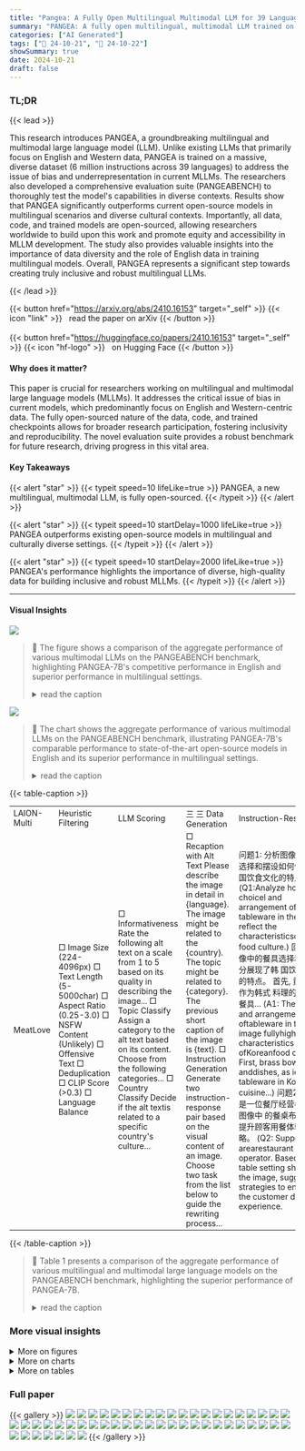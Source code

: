 ```yaml
---
title: "Pangea: A Fully Open Multilingual Multimodal LLM for 39 Languages"
summary: "PANGEA: A fully open multilingual, multimodal LLM trained on a diverse 6M instruction dataset, significantly outperforming existing models in multilingual and culturally diverse scenarios."
categories: ["AI Generated"]
tags: ["🔖 24-10-21", "🤗 24-10-22"]
showSummary: true
date: 2024-10-21
draft: false
---
```


### TL;DR


{{< lead >}}

This research introduces PANGEA, a groundbreaking multilingual and multimodal large language model (LLM). Unlike existing LLMs that primarily focus on English and Western data, PANGEA is trained on a massive, diverse dataset (6 million instructions across 39 languages) to address the issue of bias and underrepresentation in current MLLMs.  The researchers also developed a comprehensive evaluation suite (PANGEABENCH) to thoroughly test the model's capabilities in diverse contexts.  Results show that PANGEA significantly outperforms current open-source models in multilingual scenarios and diverse cultural contexts.  Importantly, all data, code, and trained models are open-sourced, allowing researchers worldwide to build upon this work and promote equity and accessibility in MLLM development. The study also provides valuable insights into the importance of data diversity and the role of English data in training multilingual models. Overall, PANGEA represents a significant step towards creating truly inclusive and robust multilingual LLMs.

{{< /lead >}}


{{< button href="https://arxiv.org/abs/2410.16153" target="_self" >}}
{{< icon "link" >}} &nbsp; read the paper on arXiv
{{< /button >}}
<br><br>
{{< button href="https://huggingface.co/papers/2410.16153" target="_self" >}}
{{< icon "hf-logo" >}} &nbsp; on Hugging Face
{{< /button >}}

#### Why does it matter?
This paper is crucial for researchers working on multilingual and multimodal large language models (MLLMs). It addresses the critical issue of bias in current models, which predominantly focus on English and Western-centric data.  The fully open-sourced nature of the data, code, and trained checkpoints allows for broader research participation, fostering inclusivity and reproducibility.  The novel evaluation suite provides a robust benchmark for future research, driving progress in this vital area.
#### Key Takeaways

{{< alert "star" >}}
{{< typeit speed=10 lifeLike=true >}} PANGEA, a new multilingual, multimodal LLM, is fully open-sourced. {{< /typeit >}}
{{< /alert >}}

{{< alert "star" >}}
{{< typeit speed=10 startDelay=1000 lifeLike=true >}} PANGEA outperforms existing open-source models in multilingual and culturally diverse settings. {{< /typeit >}}
{{< /alert >}}

{{< alert "star" >}}
{{< typeit speed=10 startDelay=2000 lifeLike=true >}} PANGEA's performance highlights the importance of diverse, high-quality data for building inclusive and robust MLLMs. {{< /typeit >}}
{{< /alert >}}

------
#### Visual Insights



![](figures/figures_2_0.png)

> 🔼 The figure shows a comparison of the aggregate performance of various multimodal LLMs on the PANGEABENCH benchmark, highlighting PANGEA-7B's competitive performance in English and superior performance in multilingual settings.
> <details>
> <summary>read the caption</summary>
> Figure 1: Overview of the aggregate performance of various multimodal LLMs on PANGEABENCH. Our PANGEA-7B demonstrates comparable performance to SoTA open-source models in English settings, while significantly outperforming them in multilingual scenarios.
> </details>





![](charts/charts_1_0.png)

> 🔼 The chart shows the aggregate performance of various multimodal LLMs on the PANGEABENCH benchmark, illustrating PANGEA-7B's comparable performance to state-of-the-art open-source models in English and its superior performance in multilingual settings.
> <details>
> <summary>read the caption</summary>
> Figure 1: Overview of the aggregate performance of various multimodal LLMs on PANGEABENCH. Our PANGEA-7B demonstrates comparable performance to SoTA open-source models in English settings, while significantly outperforming them in multilingual scenarios.
> </details>





{{< table-caption >}}
<table id='1' style='font-size:14px'><tr><td>LAION-Multi</td><td>Heuristic Filtering</td><td>LLM Scoring</td><td>三 三 Data Generation</td><td>Instruction-Response</td></tr><tr><td>MeatLove</td><td>□ Image Size (224-4096px) □ Text Length (5-5000char) □ Aspect Ratio (0.25-3.0) □ NSFW Content (Unlikely) □ Offensive Text □ Deduplication □ CLIP Score (>0.3) □ Language Balance</td><td>□ Informativeness Rate the following alt text on a scale from 1 to 5 based on its quality in describing the image... □ Topic Classify Assign a category to the alt text based on its content. Choose from the following categories... □ Country Classify Decide if the alt textis related to a specific country's culture...</td><td>□ Recaption with Alt Text Please describe the image in detail in {language}. The image might be related to the {country}. The topic might be related to {category}. The previous short caption of the image is {text}. □ Instruction Generation Generate two instruction-response pair based on the visual content of an image. Choose two task from the list below to guide the rewriting process...</td><td>问题1: 分析图像中餐具的选择和摆设如何体现, 韩国饮食文化的特点。 (Q1:Analyze how the choicel and arrangement of tableware in the image reflect the characteristicsofKorean food culture.) 回答1: 图像中的餐具选择和摆设充分展现了韩 国饮食文化的特点。 首先, 黄铜碗碟作为韩式 料理的标志性餐具... (A1: The choice and arrangement oftableware in the image fullyhighlight the characteristics ofKoreanfood culture. First, brass bowls anddishes, as iconic tableware in Korean cuisine...) 问题2: 假设你是一位餐厅经营者, 根据图像中 的餐桌布置, 提出提升顾客用餐体验的策略。 (Q2: Suppose you arearestaurant operator. Basedon the table setting shown in the image, suggest strategies to enhance the customer dining experience.</td></tr></table>{{< /table-caption >}}

> 🔼 Table 1 presents a comparison of the aggregate performance of various multilingual and multimodal large language models on the PANGEABENCH benchmark, highlighting the superior performance of PANGEA-7B.
> <details>
> <summary>read the caption</summary>
> Table 1: Overall performance on the multilingual multimodal benchmarks in PANGEABENCH. The best-performing open model on each dataset is in bold and the second best is underlined.
> </details>



### More visual insights

<details>
<summary>More on figures
</summary>


![](figures/figures_23_0.png)

> 🔼 The figure shows a comparison of the aggregate performance of various multilingual and multimodal large language models on the PANGEABENCH benchmark, highlighting PANGEA-7B's superior performance in multilingual scenarios compared to existing models.
> <details>
> <summary>read the caption</summary>
> Figure 1: Overview of the aggregate performance of various multimodal LLMs on PANGEABENCH. Our PANGEA-7B demonstrates comparable performance to SoTA open-source models in English settings, while significantly outperforming them in multilingual scenarios.
> </details>



![](figures/figures_27_0.png)

> 🔼 The figure shows a bar chart comparing the aggregate performance of various multimodal large language models (MLLMs) on the PANGEABENCH benchmark, highlighting PANGEA-7B's superior performance in multilingual scenarios.
> <details>
> <summary>read the caption</summary>
> Figure 1: Overview of the aggregate performance of various multimodal LLMs on PANGEABENCH. Our PANGEA-7B demonstrates comparable performance to SoTA open-source models in English settings, while significantly outperforming them in multilingual scenarios.
> </details>



![](figures/figures_28_0.png)

> 🔼 The figure shows the aggregate performance of various multimodal LLMs on the PANGEABENCH benchmark, highlighting PANGEA-7B's comparable performance to state-of-the-art open-source models in English and significantly better performance in multilingual scenarios.
> <details>
> <summary>read the caption</summary>
> Figure 1: Overview of the aggregate performance of various multimodal LLMs on PANGEABENCH. Our PANGEA-7B demonstrates comparable performance to SoTA open-source models in English settings, while significantly outperforming them in multilingual scenarios.
> </details>



![](figures/figures_29_0.png)

> 🔼 The figure shows a bar chart comparing the performance of various multilingual and multimodal LLMs on the PANGEABENCH benchmark, highlighting the superior performance of PANGEA-7B in multilingual settings.
> <details>
> <summary>read the caption</summary>
> Figure 1: Overview of the aggregate performance of various multimodal LLMs on PANGEABENCH. Our PANGEA-7B demonstrates comparable performance to SoTA open-source models in English settings, while significantly outperforming them in multilingual scenarios.
> </details>



![](figures/figures_31_0.png)

> 🔼 The figure shows the aggregate performance of various multimodal LLMs on PANGEABENCH, demonstrating PANGEA-7B's comparable performance to state-of-the-art open-source models in English and superior performance in multilingual scenarios.
> <details>
> <summary>read the caption</summary>
> Figure 1: Overview of the aggregate performance of various multimodal LLMs on PANGEABENCH. Our PANGEA-7B demonstrates comparable performance to SoTA open-source models in English settings, while significantly outperforming them in multilingual scenarios.
> </details>



![](figures/figures_32_0.png)

> 🔼 The figure shows a comparison of the aggregate performance of various multimodal large language models (MLLMs) on the PANGEABENCH benchmark, highlighting PANGEA-7B's superior performance in multilingual settings.
> <details>
> <summary>read the caption</summary>
> Figure 1: Overview of the aggregate performance of various multimodal LLMs on PANGEABENCH. Our PANGEA-7B demonstrates comparable performance to SoTA open-source models in English settings, while significantly outperforming them in multilingual scenarios.
> </details>



![](figures/figures_36_0.png)

> 🔼 The figure shows a comparison of the aggregate performance of various multimodal LLMs on the PANGEABENCH benchmark, highlighting PANGEA-7B's comparable performance to state-of-the-art open-source models in English and significantly superior performance in multilingual scenarios.
> <details>
> <summary>read the caption</summary>
> Figure 1: Overview of the aggregate performance of various multimodal LLMs on PANGEABENCH. Our PANGEA-7B demonstrates comparable performance to SoTA open-source models in English settings, while significantly outperforming them in multilingual scenarios.
> </details>



![](figures/figures_37_0.png)

> 🔼 The figure shows a bar chart comparing the aggregate performance of various multilingual and multimodal LLMs on the PANGEABENCH benchmark, highlighting that PANGEA-7B outperforms existing models in multilingual settings.
> <details>
> <summary>read the caption</summary>
> Figure 1: Overview of the aggregate performance of various multimodal LLMs on PANGEABENCH. Our PANGEA-7B demonstrates comparable performance to SoTA open-source models in English settings, while significantly outperforming them in multilingual scenarios.
> </details>



![](figures/figures_40_0.png)

> 🔼 The figure shows a comparison of the aggregate performance of various multimodal LLMs on the PANGEABENCH benchmark, highlighting PANGEA-7B's competitive performance in English and its superior performance in multilingual scenarios.
> <details>
> <summary>read the caption</summary>
> Figure 1: Overview of the aggregate performance of various multimodal LLMs on PANGEABENCH. Our PANGEA-7B demonstrates comparable performance to SoTA open-source models in English settings, while significantly outperforming them in multilingual scenarios.
> </details>



![](figures/figures_42_0.png)

> 🔼 The figure shows the aggregate performance of various multimodal LLMs on PANGEABENCH, demonstrating PANGEA-7B's competitive performance in English and superior performance in multilingual settings.
> <details>
> <summary>read the caption</summary>
> Figure 1: Overview of the aggregate performance of various multimodal LLMs on PANGEABENCH. Our PANGEA-7B demonstrates comparable performance to SoTA open-source models in English settings, while significantly outperforming them in multilingual scenarios.
> </details>



![](figures/figures_43_0.png)

> 🔼 The figure shows a bar chart comparing the performance of various multilingual and English-centric multimodal LLMs on the PANGEABENCH benchmark, highlighting PANGEA-7B's superior performance in multilingual scenarios.
> <details>
> <summary>read the caption</summary>
> Figure 1: Overview of the aggregate performance of various multimodal LLMs on PANGEABENCH. Our PANGEA-7B demonstrates comparable performance to SoTA open-source models in English settings, while significantly outperforming them in multilingual scenarios.
> </details>



</details>



<details>
<summary>More on charts
</summary>


![](charts/charts_2_0.png "🔼 Figure 1: Overview of the aggregate performance of various multimodal LLMs on PANGEABENCH. Our PANGEA-7B demonstrates comparable performance to SoTA open-source models in English settings, while significantly outperforming them in multilingual scenarios.")

> 🔼 The chart displays the aggregate performance of various multimodal LLMs on the PANGEABENCH benchmark, showing that PANGEA-7B achieves comparable performance to state-of-the-art open-source models in English but significantly outperforms them in multilingual scenarios.
> <details>
> <summary>read the caption</summary>
> Figure 1: Overview of the aggregate performance of various multimodal LLMs on PANGEABENCH. Our PANGEA-7B demonstrates comparable performance to SoTA open-source models in English settings, while significantly outperforming them in multilingual scenarios.
> </details>


![](charts/charts_10_0.png "🔼 Figure 1: Overview of the aggregate performance of various multimodal LLMs on PANGEABENCH. Our PANGEA-7B demonstrates comparable performance to SoTA open-source models in English settings, while significantly outperforming them in multilingual scenarios.")

> 🔼 The chart compares the aggregate performance of various multilingual and English-centric multimodal large language models (MLLMs) on the PANGEABENCH evaluation suite, highlighting PANGEA-7B's superior performance in multilingual settings.
> <details>
> <summary>read the caption</summary>
> Figure 1: Overview of the aggregate performance of various multimodal LLMs on PANGEABENCH. Our PANGEA-7B demonstrates comparable performance to SoTA open-source models in English settings, while significantly outperforming them in multilingual scenarios.
> </details>


![](charts/charts_10_1.png "🔼 Figure 1: Overview of the aggregate performance of various multimodal LLMs on PANGEABENCH. Our PANGEA-7B demonstrates comparable performance to SoTA open-source models in English settings, while significantly outperforming them in multilingual scenarios.")

> 🔼 The chart shows a comparison of the aggregate performance of various multilingual and multimodal LLMs on the PANGEABENCH evaluation suite, highlighting PANGEA-7B's competitive performance in English and superior performance in multilingual scenarios.
> <details>
> <summary>read the caption</summary>
> Figure 1: Overview of the aggregate performance of various multimodal LLMs on PANGEABENCH. Our PANGEA-7B demonstrates comparable performance to SoTA open-source models in English settings, while significantly outperforming them in multilingual scenarios.
> </details>


![](charts/charts_10_2.png "🔼 Figure 1: Overview of the aggregate performance of various multimodal LLMs on PANGEABENCH. Our PANGEA-7B demonstrates comparable performance to SoTA open-source models in English settings, while significantly outperforming them in multilingual scenarios.")

> 🔼 The chart displays the aggregate performance of various multimodal LLMs on the PANGEABENCH benchmark, showing PANGEA-7B's comparable English performance to state-of-the-art open-source models and significantly better multilingual performance.
> <details>
> <summary>read the caption</summary>
> Figure 1: Overview of the aggregate performance of various multimodal LLMs on PANGEABENCH. Our PANGEA-7B demonstrates comparable performance to SoTA open-source models in English settings, while significantly outperforming them in multilingual scenarios.
> </details>


![](charts/charts_11_0.png "🔼 Figure 1: Overview of the aggregate performance of various multimodal LLMs on PANGEABENCH. Our PANGEA-7B demonstrates comparable performance to SoTA open-source models in English settings, while significantly outperforming them in multilingual scenarios.")

> 🔼 The chart displays the aggregate performance of various multimodal LLMs on the PANGEABENCH benchmark, showing PANGEA-7B's comparable performance to state-of-the-art open-source models in English and its superior performance in multilingual scenarios.
> <details>
> <summary>read the caption</summary>
> Figure 1: Overview of the aggregate performance of various multimodal LLMs on PANGEABENCH. Our PANGEA-7B demonstrates comparable performance to SoTA open-source models in English settings, while significantly outperforming them in multilingual scenarios.
> </details>


</details>



<details>
<summary>More on tables
</summary>


{{< table-caption >}}
<table id='1' style='font-size:14px'><tr><td rowspan="3">Models</td><td rowspan="2" colspan="2">AVG (all)</td><td colspan="4">Multimodal Chat</td><td colspan="4">Cultural Understanding</td></tr><tr><td colspan="2">xChatBench</td><td colspan="2">M-LlavaBench</td><td colspan="2">CVQA</td><td colspan="2">MaRVL</td></tr><tr><td>en</td><td>mul</td><td>en</td><td>mul</td><td>en</td><td>mul</td><td>en</td><td>mul</td><td>en</td><td>mul</td></tr><tr><td>Gemini-1.5-Pro</td><td>67.1</td><td>62.5</td><td>67.0</td><td>54.4</td><td>103.4</td><td>106.6</td><td>75.9</td><td>75.7</td><td>76.4</td><td>72.0</td></tr><tr><td>GPT4o</td><td>68.6</td><td>64.6</td><td>71.0</td><td>64.4</td><td>104.6</td><td>100.4</td><td>79.1</td><td>79.4</td><td>81.4</td><td>82.1</td></tr><tr><td>Llava-1.5-7B</td><td>45.4</td><td>28.4</td><td>28.5</td><td>11.8</td><td>66.1</td><td>40.8</td><td>48.9</td><td>36.5</td><td>56.2</td><td>53.7</td></tr><tr><td>Llava-Next-7B</td><td>51.1</td><td>32.7</td><td>40.5</td><td>18.9</td><td>78.9</td><td>50.7</td><td>55.7</td><td>42.6</td><td>62.8</td><td>50.9</td></tr><tr><td>Phi-3.5-Vision</td><td>54.0</td><td>35.0</td><td>38.5</td><td>13.2</td><td>70.8</td><td>58.0</td><td>56.3</td><td>42.3</td><td>72.1</td><td>56.5</td></tr><tr><td>Cambrian-8B</td><td>50.9</td><td>36.4</td><td>27.5</td><td>11.3</td><td>78.4</td><td>61.8</td><td>59.7</td><td>47.5</td><td>75.4</td><td>61.8</td></tr><tr><td>Llava-OV-7B</td><td>59.5</td><td>41.3</td><td>51.0</td><td>28.5</td><td>89.7</td><td>55.3</td><td>65.2</td><td>53.7</td><td>72.7</td><td>57.5</td></tr><tr><td>Molmo-7B-D</td><td>55.4</td><td>34.1</td><td>49.5</td><td>21.1</td><td>95.9</td><td>13.8</td><td>59.4</td><td>48.3</td><td>65.3</td><td>54.9</td></tr><tr><td>Llama3.2-11B</td><td>57.2</td><td>41.9</td><td>49.0</td><td>27.8</td><td>93.9</td><td>58.2</td><td>70.2</td><td>61.4</td><td>64.5</td><td>58.1</td></tr><tr><td>PaliGemma-3B</td><td>37.3</td><td>25.8</td><td>6.0</td><td>3.5</td><td>32.1</td><td>31.9</td><td>52.9</td><td>42.9</td><td>56.5</td><td>52.2</td></tr><tr><td>PALO-7B</td><td>46.3</td><td>32.2</td><td>27.0</td><td>11.8</td><td>68.9</td><td>71.2</td><td>50.9</td><td>39.2</td><td>63.3</td><td>54.2</td></tr><tr><td>mBLIP mT0-XL</td><td>35.1</td><td>29.8</td><td>2.5</td><td>0.5</td><td>32.7</td><td>28.2</td><td>40.5</td><td>37.5</td><td>67.3</td><td>66.7</td></tr><tr><td>mBLIP BLOOMZ</td><td>36.1</td><td>30.0</td><td>4.0</td><td>1.6</td><td>43.5</td><td>41.0</td><td>44.9</td><td>36.9</td><td>62.3</td><td>58.6</td></tr><tr><td>PANGEA-7B (Ours)</td><td>59.9</td><td>52.7</td><td>46.0</td><td>35.6</td><td>84.2</td><td>89.5</td><td>64.4</td><td>57.2</td><td>87.0</td><td>79.0</td></tr><tr><td>△ over SoTA Open</td><td>+0.4</td><td>+10.8</td><td>-3.5</td><td>+7.1</td><td>-11.7</td><td>+18.3</td><td>-5.8</td><td>-4.2</td><td>+11.6</td><td>+12.3</td></tr><tr><td rowspan="3">Models</td><td colspan="2">Captioning</td><td colspan="4">Short VQA</td><td colspan="4">Multi-subject Reasoning</td></tr><tr><td colspan="2">XM100</td><td colspan="2">xGQA</td><td colspan="2">MaXM</td><td colspan="2">xMMMU</td><td colspan="2">M3Exam</td></tr><tr><td>en</td><td>mul</td><td>en</td><td>mul</td><td>en</td><td>mul</td><td>en</td><td>mul</td><td>en</td><td>mul</td></tr><tr><td>Gemini-1.5-Pro</td><td>27.6</td><td>19.1</td><td>54.2</td><td>48.7</td><td>56.4</td><td>63.5</td><td>65.8</td><td>57.7</td><td>77.4</td><td>64.7</td></tr><tr><td>GPT4o</td><td>27.7</td><td>19.1</td><td>55.8</td><td>51.0</td><td>60.7</td><td>65.4</td><td>69.1</td><td>58.3</td><td>68.0</td><td>61.0</td></tr><tr><td>Llava-1.5-7B</td><td>28.6</td><td>1.1</td><td>62.0</td><td>30.6</td><td>49.8</td><td>20.4</td><td>36.2</td><td>31.5</td><td>32.3</td><td>29</td></tr><tr><td>Llava-Next-7B</td><td>29.3</td><td>9.4</td><td>64.8</td><td>37.8</td><td>54.9</td><td>21.4</td><td>36.7</td><td>34.3</td><td>36.5</td><td>28.4</td></tr><tr><td>Phi-3.5-Vision</td><td>30.2</td><td>5.2</td><td>64.7</td><td>38.4</td><td>55.3</td><td>25.0</td><td>42.6</td><td>38.8</td><td>55.8</td><td>37.2</td></tr><tr><td>Cambrian-8B</td><td>20.6</td><td>9.9</td><td>64.6</td><td>39.8</td><td>55.3</td><td>28.7</td><td>41.8</td><td>33.2</td><td>34.7</td><td>33.4</td></tr><tr><td>Llava-OV-7B</td><td>30.6</td><td>7.0</td><td>64.4</td><td>48.2</td><td>54.9</td><td>34.8</td><td>46.3</td><td>41.0</td><td>60.4</td><td>45.8</td></tr><tr><td>Molmo-7B-D</td><td>22.1</td><td>9.1</td><td>51.5</td><td>43.0</td><td>52.9</td><td>37.5</td><td>44.5</td><td>40.4</td><td>57.1</td><td>39.1</td></tr><tr><td>Llama3.2-11B</td><td>27.6</td><td>4.5</td><td>55.6</td><td>45.4</td><td>55.3</td><td>43.9</td><td>46.5</td><td>41.4</td><td>51.8</td><td>36.6</td></tr><tr><td>PaliGemma-3B</td><td>18.7</td><td>0.8</td><td>59.7</td><td>30.5</td><td>47.9</td><td>19.9</td><td>26.3</td><td>25.2</td><td>36.0</td><td>25.6</td></tr><tr><td>PALO-7B</td><td>30.4</td><td>0.8</td><td>60.5</td><td>37.8</td><td>51.4</td><td>16.3</td><td>33.1</td><td>30.5</td><td>30.8</td><td>27.8</td></tr><tr><td>mBLIP mT0-XL</td><td>31.9</td><td>3.1</td><td>44.2</td><td>39.9</td><td>44.7</td><td>36.8</td><td>29.3</td><td>30.4</td><td>22.8</td><td>25</td></tr><tr><td>mBLIP BLOOMZ</td><td>22.5</td><td>10.3</td><td>43.3</td><td>36.9</td><td>44.7</td><td>24.8</td><td>29.2</td><td>30.8</td><td>30.3</td><td>29.5</td></tr><tr><td>PANGEA-7B (Ours)</td><td>30.4</td><td>14.2</td><td>64.7</td><td>60.2</td><td>55.3</td><td>53.2</td><td>45.7</td><td>43.7</td><td>61.4</td><td>42.1</td></tr><tr><td>△ over Best Open Model</td><td>-0.2</td><td>+3.9</td><td>-0.1</td><td>+12.0</td><td>0.0</td><td>+9.3</td><td>-0.8</td><td>+2.3</td><td>+1.0</td><td>-3.7</td></tr></table>{{< /table-caption >}}
> 🔼 {{ table.description }}
> <details>
> <summary>read the caption</summary>
> {{ table.caption }}
> </details>


> Table 1 presents a comparison of the aggregate performance of various multilingual multimodal LLMs on the PANGEABENCH benchmark, highlighting PANGEA-7B's superior performance.


{{< table-caption >}}
<table id='1' style='font-size:14px'><tr><td rowspan="2">Models</td><td colspan="2">AVG (all)</td><td colspan="2">FLORES-Sub</td><td colspan="2">TyDiQA</td><td colspan="2">XStoryCloze</td><td colspan="2">MGSM</td><td colspan="2">MMMLU</td></tr><tr><td>en</td><td>mul</td><td>x→en</td><td>en→x</td><td>en</td><td>mul</td><td>en</td><td>mul</td><td>en</td><td>mul</td><td>en</td><td>mul</td></tr><tr><td>Vicuna-1.5-7B</td><td>52.1</td><td>38.7</td><td>55.6</td><td>42.4</td><td>59.7</td><td>52.7</td><td>78.1</td><td>57.4</td><td>17.6</td><td>6.4</td><td>49.5</td><td>34.7</td></tr><tr><td>Qwen2-7B-Instruct</td><td>66.6</td><td>54.5</td><td>61.8</td><td>46.0</td><td>72.2</td><td>71.2</td><td>80.3</td><td>61.9</td><td>48.8</td><td>40.4</td><td>70.1</td><td>53.1</td></tr><tr><td>Llava-1.5-7B</td><td>53.1</td><td>39.0</td><td>54.7</td><td>41.5</td><td>66.8</td><td>52.8</td><td>79.1</td><td>57.6</td><td>14.8</td><td>7.6</td><td>50.2</td><td>35.7</td></tr><tr><td>Llava-Next-7B</td><td>54.0</td><td>38.9</td><td>54.8</td><td>41.4</td><td>68.3</td><td>52.1</td><td>79.1</td><td>57.1</td><td>15.6</td><td>7.5</td><td>52.1</td><td>36.5</td></tr><tr><td>Phi-3.5-Vision</td><td>60.7</td><td>41.7</td><td>28.5</td><td>32.5</td><td>75.9</td><td>51.3</td><td>77.9</td><td>54.8</td><td>59.2</td><td>33.1</td><td>62.0</td><td>36.7</td></tr><tr><td>PALO-7B</td><td>52.0</td><td>37.5</td><td>52.9</td><td>40.4</td><td>69.4</td><td>50.8</td><td>77.4</td><td>57.2</td><td>13.6</td><td>5.8</td><td>46.7</td><td>33.4</td></tr><tr><td>PANGEA-7B (Ours)</td><td>72.8</td><td>54.3</td><td>60.7</td><td>44.9</td><td>73.7</td><td>66.0</td><td>79.1</td><td>61.2</td><td>82.0</td><td>47.4</td><td>68.4</td><td>52.2</td></tr></table>{{< /table-caption >}}
> 🔼 {{ table.description }}
> <details>
> <summary>read the caption</summary>
> {{ table.caption }}
> </details>


> Table 1 presents the overall performance of various multilingual multimodal LLMs on the PANGEABENCH benchmark, highlighting the superior performance of PANGEA-7B.


{{< table-caption >}}
<table id='3' style='font-size:14px'><tr><td>Models</td><td>English</td><td>Multi</td><td>Spanish</td><td>Hindi</td><td>Indonesian</td><td>Japanese</td><td>Korean</td><td>Chinese</td></tr><tr><td>Gemini-1.5-Pro</td><td>71.0</td><td>65.6</td><td>66.0</td><td>62.0</td><td>65.5</td><td>68.0</td><td>66.5</td><td>65.5</td></tr><tr><td>GPT4o</td><td>67.0</td><td>65.1</td><td>66.0</td><td>64.0</td><td>65.0</td><td>66.5</td><td>67.5</td><td>61.5</td></tr><tr><td>Llava-1.5-7B</td><td>22.5</td><td>16.7</td><td>22.5</td><td>3.5</td><td>18.0</td><td>23.0</td><td>12.0</td><td>21.0</td></tr><tr><td>Llava-Next-7B</td><td>40.5</td><td>20.4</td><td>33.0</td><td>1.5</td><td>19.0</td><td>25.0</td><td>15.0</td><td>29.0</td></tr><tr><td>Phi-3.5-Vision</td><td>38.5</td><td>21.1</td><td>37.0</td><td>11.5</td><td>10.5</td><td>31.0</td><td>12.5</td><td>24.0</td></tr><tr><td>Cambrian-8B</td><td>27.5</td><td>15.8</td><td>22.5</td><td>4.0</td><td>20.0</td><td>20.0</td><td>10.5</td><td>18.0</td></tr><tr><td>Llava-OV-7B</td><td>51.0</td><td>33.1</td><td>45.5</td><td>6.5</td><td>42.0</td><td>36.5</td><td>26.0</td><td>42.0</td></tr><tr><td>Molmo-7B-D</td><td>49.5</td><td>34.7</td><td>45.0</td><td>19.5</td><td>36.5</td><td>36.0</td><td>35.0</td><td>46.0</td></tr><tr><td>Llama3.2-11B</td><td>49.0</td><td>31.3</td><td>42.5</td><td>19.5</td><td>45.0</td><td>26.0</td><td>21.0</td><td>43.0</td></tr><tr><td>PaliGemma-3B</td><td>6.0</td><td>3.8</td><td>4.5</td><td>0.5</td><td>6.5</td><td>6.5</td><td>2.0</td><td>3.0</td></tr><tr><td>PALO-7B</td><td>27.0</td><td>16.2</td><td>23.0</td><td>3.0</td><td>19.0</td><td>20.0</td><td>13.5</td><td>18.5</td></tr><tr><td>mBLIP mT0-XL</td><td>2.5</td><td>0.5</td><td>0.0</td><td>0.0</td><td>0.5</td><td>2.0</td><td>0.5</td><td>0.0</td></tr><tr><td>mBLIP BLOOMZ-7B</td><td>4.0</td><td>1.7</td><td>2.0</td><td>2.5</td><td>2.5</td><td>0.0</td><td>0.0</td><td>3.0</td></tr><tr><td>PANGEA-7B (Ours)</td><td>46.0</td><td>35.8</td><td>43.5</td><td>23.5</td><td>34.5</td><td>39.0</td><td>33.5</td><td>40.5</td></tr></table>{{< /table-caption >}}
> 🔼 {{ table.description }}
> <details>
> <summary>read the caption</summary>
> {{ table.caption }}
> </details>


> The table shows a comparison of different large language models' performance on the xChat benchmark across multiple languages.


{{< table-caption >}}
<table id='7' style='font-size:14px'><tr><td>Models</td><td>English</td><td>Multi</td><td>Arabic</td><td>Bengali</td><td>Chinese</td><td>French</td><td>Hindi</td><td>Japanese</td><td>Russian</td><td>Spanish</td><td>Urdu</td></tr><tr><td>Gemini-1.5-Pro</td><td>103.4</td><td>106.6</td><td>112.9</td><td>117.1</td><td>104.1</td><td>115.5</td><td>106.2</td><td>118.1</td><td>95.7</td><td>88.2</td><td>101.6</td></tr><tr><td>GPT4o</td><td>104.6</td><td>100.4</td><td>98.3</td><td>111.9</td><td>96.5</td><td>101.1</td><td>99.7</td><td>104.0</td><td>88.5</td><td>100.9</td><td>102.5</td></tr><tr><td>Llava-1.5-7B</td><td>66.1</td><td>40.8</td><td>26.4</td><td>11.9</td><td>50.7</td><td>63.8</td><td>23.2</td><td>70.0</td><td>46.5</td><td>59.2</td><td>15.4</td></tr><tr><td>Llava-Next-7B</td><td>78.9</td><td>50.7</td><td>24.9</td><td>11.2</td><td>72.8</td><td>91.4</td><td>18.0</td><td>70.1</td><td>71.8</td><td>82.9</td><td>13.4</td></tr><tr><td>Phi-3.5-Vision</td><td>70.8</td><td>58.0</td><td>50.1</td><td>35.1</td><td>69.2</td><td>86.0</td><td>35.9</td><td>63.0</td><td>67.6</td><td>75.6</td><td>39.3</td></tr><tr><td>Cambrian-8B</td><td>78.4</td><td>61.8</td><td>54.1</td><td>35.4</td><td>80.9</td><td>87.3</td><td>44.2</td><td>64.4</td><td>76.4</td><td>90.3</td><td>23.3</td></tr><tr><td>Llava-OV-7B</td><td>89.7</td><td>55.3</td><td>45.5</td><td>33.8</td><td>90.0</td><td>89.4</td><td>35.3</td><td>70.3</td><td>44.7</td><td>75.5</td><td>13.3</td></tr><tr><td>Molmo-7B-D</td><td>95.9</td><td>13.8</td><td>10.1</td><td>4.2</td><td>0.3</td><td>59.6</td><td>5.5</td><td>6.0</td><td>8.7</td><td>29.5</td><td>0.0</td></tr><tr><td>Llama3.2-11B</td><td>93.9</td><td>58.2</td><td>39.4</td><td>48.1</td><td>47.2</td><td>85.6</td><td>67.8</td><td>53.7</td><td>68.5</td><td>77.8</td><td>35.3</td></tr><tr><td>PaliGemma-3B</td><td>32.1</td><td>31.9</td><td>37.3</td><td>38.2</td><td>29.1</td><td>30.0</td><td>35.8</td><td>33.4</td><td>26.1</td><td>32.3</td><td>25.1</td></tr><tr><td>PALO-7B</td><td>68.9</td><td>71.2</td><td>79.1</td><td>54.6</td><td>71.5</td><td>83.9</td><td>61.9</td><td>66.6</td><td>80.9</td><td>74.4</td><td>68.2</td></tr><tr><td>mBLIP mTO-XL</td><td>32.7</td><td>28.2</td><td>33.7</td><td>26.2</td><td>3.6</td><td>39.8</td><td>26.9</td><td>26.8</td><td>34.1</td><td>36.9</td><td>26.0</td></tr><tr><td>mBLIP BLOOMZ-7B</td><td>43.5</td><td>41.0</td><td>48.1</td><td>44.1</td><td>30.6</td><td>53.3</td><td>39.1</td><td>29.8</td><td>38.1</td><td>51.5</td><td>34.0</td></tr><tr><td>PANGEA-7B (Ours)</td><td>84.2</td><td>89.5</td><td>91.0</td><td>94.9</td><td>94.4</td><td>93.8</td><td>84.9</td><td>92.8</td><td>91.2</td><td>87.4</td><td>75.5</td></tr></table>{{< /table-caption >}}
> 🔼 {{ table.description }}
> <details>
> <summary>read the caption</summary>
> {{ table.caption }}
> </details>


> Table 1 presents a comparison of the aggregate performance of various multimodal LLMs on the PANGEABENCH evaluation suite, highlighting the superior performance of PANGEA-7B in both English and multilingual scenarios.


{{< table-caption >}}
<table id='1' style='font-size:14px'><tr><td>Models</td><td>English</td><td>Multi</td><td>Indonesian</td><td>Swahili</td><td>Tamil</td><td>Turkish</td><td>Chinese</td></tr><tr><td>GPT4o</td><td>81.8</td><td>82.3</td><td>81.9</td><td>80.8</td><td>80.2</td><td>86.4</td><td>82.1</td></tr><tr><td>Gemini-1.5-Pro</td><td>76.4</td><td>72.0</td><td>71.2</td><td>67.8</td><td>70.0</td><td>75.4</td><td>75.8</td></tr><tr><td>Llava-1.5-7B</td><td>56.2</td><td>53.7</td><td>56.1</td><td>49.8</td><td>49.7</td><td>55.4</td><td>57.5</td></tr><tr><td>Llava-Next-7B</td><td>62.8</td><td>50.9</td><td>52.2</td><td>50.6</td><td>50.5</td><td>50.4</td><td>50.6</td></tr><tr><td>Phi-3.5-Vision</td><td>72.1</td><td>56.5</td><td>58.6</td><td>51.4</td><td>52.0</td><td>58.6</td><td>61.7</td></tr><tr><td>Cambrian-8B</td><td>75.4</td><td>61.8</td><td>64.7</td><td>53.6</td><td>56.7</td><td>65.2</td><td>68.9</td></tr><tr><td>Llava-OV-7B</td><td>72.7</td><td>57.5</td><td>60.9</td><td>51.2</td><td>51.9</td><td>63.5</td><td>60.0</td></tr><tr><td>Molmo-7B-D</td><td>65.3</td><td>54.9</td><td>61.1</td><td>49.6</td><td>49.6</td><td>52.2</td><td>62.2</td></tr><tr><td>Llama3.2-11B</td><td>64.5</td><td>58.1</td><td>62.7</td><td>52.4</td><td>54.0</td><td>61.6</td><td>59.5</td></tr><tr><td>PaliGemma-3b</td><td>56.5</td><td>52.2</td><td>53.4</td><td>49.6</td><td>50.5</td><td>56.3</td><td>51.3</td></tr><tr><td>PALO-7B</td><td>63.3</td><td>54.2</td><td>58.3</td><td>50.6</td><td>51.9</td><td>54.9</td><td>55.3</td></tr><tr><td>mBLIP mT0-XL</td><td>67.3</td><td>66.7</td><td>64.9</td><td>64.8</td><td>69.7</td><td>68.1</td><td>65.9</td></tr><tr><td>mBLIP BLOOMZ-7B</td><td>62.3</td><td>58.6</td><td>59.1</td><td>56.2</td><td>60.3</td><td>57.7</td><td>59.7</td></tr><tr><td>PANGEA-7B</td><td>87.0</td><td>79.0</td><td>81.3</td><td>75.1</td><td>69.4</td><td>84.8</td><td>84.3</td></tr></table>{{< /table-caption >}}
> 🔼 {{ table.description }}
> <details>
> <summary>read the caption</summary>
> {{ table.caption }}
> </details>


> Table 7 shows the performance comparison of various models on the MaRVL benchmark across multiple languages, including English and multilingual settings.


{{< table-caption >}}
<table id='1' style='font-size:14px'><tr><td>Models</td><td>English</td><td>Multi</td><td>Arabic</td><td>Bengali</td><td>Czech</td><td>Danish</td><td>German</td><td>Greek</td></tr><tr><td>Gemini-1.5-Pro</td><td>27.6</td><td>19.1</td><td>1.7</td><td>7.5</td><td>25.9</td><td>32.8</td><td>27.6</td><td>5.0</td></tr><tr><td>GPT4o</td><td>27.7</td><td>19.1</td><td>15.8</td><td>13.5</td><td>21.1</td><td>25.3</td><td>19.3 1.9</td><td>21.1</td></tr><tr><td>Llava-1.5-7B</td><td>28.6 0.0 PALO-7B</td><td>1.1</td><td>0.0</td><td>0.0</td><td>2.1</td><td>1.0</td><td>3.1</td><td>0.0</td></tr><tr><td>Llava-Next-7B</td><td>29.3</td><td>9.4 0.0</td><td>5.6</td><td>0.1</td><td>12.1</td><td>15.7 2.0 0.9</td><td>14.4</td><td>4.2</td></tr><tr><td>Phi-3.5- Vision</td><td>30.2</td><td>5.2</td><td>0.4</td><td>2.4</td><td>16.6</td><td>16.2</td><td>0.0</td><td>20.7</td></tr><tr><td>Cambrian-8B</td><td>20.6</td><td>9.9</td><td>1.4</td><td>6.6</td><td>7.4</td><td>15.1</td><td>15.5</td><td>4.4</td></tr><tr><td>Llava-OV-7B</td><td>30.6 0.5 0.0</td><td>7.0</td><td>0.2</td><td>0.6</td><td>5.2 0.0</td><td>16.8</td><td>14.0 0.0</td><td>0.4</td></tr><tr><td>Molmo-7B-D</td><td>22.1</td><td>9.1</td><td>5.4</td><td>7.9</td><td>5.7</td><td>13.8</td><td>12.2</td><td>4.2</td></tr><tr><td>Llama3.2-11B</td><td>27.6</td><td>4.5</td><td>0.0</td><td>0.0</td><td>1.5</td><td>11.8</td><td>4.6</td><td>1.2</td></tr><tr><td>PaliGemma-3B</td><td>18.7</td><td>0.8</td><td>0.0</td><td>0.0</td><td>1.1</td><td>3.1</td><td>2.7</td><td>0.0</td></tr><tr><td>PALO-7B</td><td>30.4</td><td>0.8</td><td>0.0</td><td>0.0</td><td>2.0</td><td>1.0</td><td>2.7</td><td>0.0</td></tr><tr><td>mBLIP mT0-XL</td><td>31.9</td><td>3.1</td><td>3.2</td><td>1.6</td><td>3.7</td><td>2.1</td><td>2.9</td><td>3.1</td></tr><tr><td>mBLIP BLOOMZ</td><td>22.5</td><td>10.3</td><td>9.5</td><td>6.4</td><td>11.5</td><td>15.9</td><td>14.5</td><td>10.9</td></tr><tr><td>PANGEA-7B (Ours)</td><td>30.8</td><td>14.2</td><td>18.1</td><td>16.4</td><td>16.2</td><td>20.7</td><td>20.6</td><td>11.2</td></tr><tr><td>Models</td><td>Spanish</td><td>Persian</td><td>Finnish</td><td>Filipino</td><td>French</td><td>Hebrew</td><td>Hindi</td><td>Croatian 0.0</td></tr><tr><td>Gemini-1.5-Pro</td><td>39.5</td><td>4.2</td><td>29.0</td><td>28.7</td><td>42.4</td><td>4.3</td><td>2.2</td><td>33.8</td></tr><tr><td>GPT4o 0.0 PANGEA-7B</td><td>28.3 Models Thai Vietnamese</td><td>26.6</td><td>13.1</td><td>26.4</td><td>23.1</td><td>20.4</td><td>17.0 Llama3.2-11B</td><td>19.4</td></tr><tr><td>Llava-1.5-7B</td><td>3.7 Chinese Gemini-1.5-Pro 0.0 0.0</td><td>0.0</td><td>0.4</td><td>1.1</td><td>2.0</td><td>0.1</td><td>0.0</td><td>0.3 Ukrainian</td></tr><tr><td>Llava-Next-7B</td><td>23.6 0.2</td><td>9.4</td><td>5.5</td><td>9.3</td><td>23.0</td><td>2.7</td><td>10.2</td><td>7.5 0.0</td></tr><tr><td>Phi-3.5-Vision</td><td>20.7 0.0 5.8 0.2 3.8</td><td>0.0 1.1 0.0</td><td>1.0 BLOOMZ 14.5 14.5</td><td>1.7</td><td>21.2</td><td>0.3 5.8</td><td>0.0</td><td>0.5</td></tr><tr><td>Cambrian-8B</td><td>18.6 2.7 16.5 8.4</td><td>9.6 2.3 13.7</td><td>5.1 (Ours) 16.2 20.9 19.4</td><td>19.6 PANGEA-7B</td><td>18.3</td><td>3.8 mBLIP 3.0</td><td>6.8</td><td>7.2</td></tr><tr><td>Llava-OV-7B</td><td>24.9</td><td>3.8 21.4</td><td>1.5 18.7 mBLIP BLOOMZ (Ours)</td><td>4.2</td><td>22.0</td><td>0.0 5.8</td><td>4.4</td><td>7.2</td></tr><tr><td>Molmo-7B-D Turkish</td><td>19.8 18.6</td><td>11.3</td><td>3.1</td><td>13.0</td><td>19.8</td><td>8.3 0.0</td><td>9.4</td><td>6.9</td></tr><tr><td>Llama3.2-11B 0.9</td><td>10.2</td><td>0.0</td><td>2.4</td><td>8.4</td><td>12.0</td><td>0.0</td><td>0.2 PALO-7B</td><td>0.7</td></tr><tr><td>PaliGemma-3B</td><td>0.7 3.5</td><td>0.0</td><td>0.1</td><td>0.1 0.1</td><td>0.6</td><td>0.0</td><td>0.0 mBLIP mT0-XL</td><td>1.3</td></tr><tr><td>PALO-7B</td><td>1.5 0.4 11.8</td><td>0.0 5.5</td><td>0.4 8.2</td><td>0.9 1.0 0.0</td><td>2.1</td><td>0.0 0.6 10.1</td><td>0.0</td><td>0.2 28.1</td></tr><tr><td>mBLIP mTO-XL</td><td>8.3</td><td></td><td>1.7</td><td>2.8 PaliGemma-3B 0.9</td><td>6.4</td><td>4.0 0.0</td><td>1.8 0.3 6.3</td><td>0.9 0.6 7.4 0.1</td></tr><tr><td>mBLIP BLOOMZ</td><td>18.9</td><td>13.8</td><td>4.8</td><td>7.7</td><td>19.1 1.3</td><td>7.5 0.1</td><td>10.1 0.0</td><td>3.2</td></tr><tr><td>PANGEA-7B (Ours)</td><td>26.2 Hungarian</td><td>19.3 0.0 0.0 0.0</td><td>3.8 Llava-Next-7B</td><td>18.9</td><td>26.7 1.7</td><td>18.2</td><td>17.4</td><td>10.8</td></tr><tr><td>Models</td><td></td><td>Indonesian</td><td>Italian Phi-3.5-Vision 0.5</td><td>Japanese</td><td>Korean</td><td>Maori</td><td>Dutch 27.7</td><td>Norwegian 36.7</td></tr><tr><td>Gemini-1.5-Pro</td><td>37.2</td><td>55.4</td><td>27.6 0.4</td><td>1.2 Cambrian-8B 5.9 17.8</td><td>8.2 0.9</td><td>3.8</td><td></td><td></td></tr><tr><td>GPT4o 9.3</td><td>21.8 0.0</td><td>28.4</td><td>21.0</td><td>0.0</td><td>11.1 0.4</td><td>26.8</td><td>26.4</td><td>24.7</td></tr><tr><td>Llava-1.5-7B 0.0</td><td>3.3 9.3 17.6</td><td>0.9 14.7</td><td>4.3</td><td>0.0 0.0</td><td>0.0</td><td>0.2 9.2</td><td>2.9</td><td>3.7 16.3</td></tr><tr><td>Llava-Next-7B Phi-3.5-Vision</td><td>3.4 0.0 0.0</td><td>3.2</td><td>17.6</td><td>4.2</td><td>5.2 0.3</td><td>0.2</td><td>23.8 17.2</td><td>14.1</td></tr><tr><td>Cambrian-8B</td><td>6.6</td><td>15.7</td><td>17.5 15.5</td><td>1.6 7.2</td><td>2.0 2.2 0.0</td><td>3.2</td><td>20.3</td><td>16.0</td></tr><tr><td>Llava-OV-7B</td><td>3.6</td><td>16.4</td><td>12.8</td><td>0.6</td><td>0.0 11.3</td><td>1.7</td><td>24.7</td><td>13.9</td></tr><tr><td>Molmo-7B-D</td><td>3.5</td><td>17.2</td><td>17.8</td><td>5.2</td><td>2.4</td><td>7.5 Llava-OV-7B 0.0 0.0 0.0 0.0 2.9 0.0 0.0 0.0</td><td>15.7 GPT4o 0.0</td><td>13.8</td></tr><tr><td>Llama3.2-11B</td><td>12.7</td><td>1.2 0.8 16.9</td><td>16.0</td><td>0.0</td><td>0.0</td><td>9.3</td><td>22.0 30.9 Llava-1.5-7B</td><td>1.1</td></tr><tr><td>PaliGemma-3B</td><td>2.0</td><td>0.2</td><td>1.8</td><td>0.0</td><td>0.0</td><td>4.0</td><td>2.6</td><td>2.3</td></tr><tr><td>PALO-7B</td><td>3.4</td><td>1.1</td><td>3.2</td><td>0.0</td><td>0.0</td><td>0.1</td><td>3.5</td><td>0.7 0.0</td></tr><tr><td>mBLIP mT0-XL</td><td>2.8 0.0 2.2 0.0 0.0 0.3 0.0 4.9</td><td>6.0</td><td>2.8</td><td>0.3</td><td>2.1</td><td>1.5</td><td>3.4</td><td>3.1</td></tr><tr><td>mBLIP BLOOMZ Llama3.2-11B</td><td>11.8</td><td>16.0</td><td>16.5 0.0 0.0 0.0 0.0 PaliGemma-3B 0.5</td><td>0.0</td><td>4.5</td><td>0.1</td><td>18.2</td><td>14.5</td></tr><tr><td>PANGEA-7B (Ours)</td><td>7.7</td><td>27.9</td><td>22.9 0.0 0.2</td><td>2.1</td><td>8.1</td><td>0.7 0.2 0.0 0.0 0.1 0.0 mBLIP mT0-XL 0.0</td><td>26.6</td><td>24.9</td></tr><tr><td>Models</td><td>Polish</td><td>Portuguese</td><td>Quechua</td><td>Romanian</td><td>Russian</td><td>Swedish 3.9 2.0 7.1 0.0</td><td>Swahili</td><td>Telugu</td></tr><tr><td>Gemini-1.5-Pro</td><td>35.5</td><td>35.7</td><td>0.7</td><td>31.2</td><td>32.4</td><td>37.8 1.9</td><td>10.7</td><td>0.0 Molmo-7B-D</td></tr><tr><td>GPT4o</td><td>22.2</td><td>28.0</td><td>4.4</td><td>19.1</td><td>20.7</td><td>26.0</td><td>20.0</td><td>12.5</td></tr><tr><td>Llava-1.5-7B</td><td>0.8</td><td>2.5</td><td>0.0</td><td>1.6</td><td>0.5</td><td>2.0</td><td>0.1 2.9</td><td>0.0</td></tr><tr><td>Llava-Next-7B</td><td>13.5</td><td>21.3</td><td>0.0 0.8</td><td>11.5</td><td>13.5</td><td>16.0</td><td>3.2</td><td>0.0</td></tr><tr><td>Phi-3.5-Vision 0.0</td><td>1.0</td><td>21.0 0.5 3.7</td><td>0.4</td><td>3.2</td><td>0.7</td><td>12.5</td><td>0.4 3.7</td><td>0.0 2.3</td></tr><td>Cambrian-8B Llava-OV-7B Molmo-7B-D</td><td>9.3 7.4</td><td>17.5 24.6 16.2 3.1</td><td>0.0 0.0</td><td>13.4 6.8 11.6</td><td>11.3 5.5 12.3</td><td>17.9 15.0 2.0 14.1</td></table>{{< /table-caption >}}
> 🔼 {{ table.description }}
> <details>
> <summary>read the caption</summary>
> {{ table.caption }}
> </details>


> Table 1 presents the overall performance comparison of various multilingual multimodal large language models (MLLMs) across multiple benchmark datasets, highlighting PANGEA-7B's superior performance.


{{< table-caption >}}
<table id='1' style='font-size:14px'><tr><td>Models</td><td>English</td><td>Multi</td><td>Bengali</td><td>German</td><td>Indonesian</td><td>Korean</td><td>Portuguese</td><td>Russian</td><td>Chinese</td></tr><tr><td>Gemini-1.5-Pro</td><td>54.2</td><td>48.7</td><td>49.4</td><td>50.2</td><td>48.6</td><td>46.4</td><td>51.2</td><td>44.8</td><td>50.2</td></tr><tr><td>GPT4o</td><td>55.8</td><td>51.0</td><td>49.4</td><td>52.6</td><td>50.4</td><td>51.0</td><td>52.2</td><td>50.0</td><td>51.4</td></tr><tr><td>Llava-1.5-7B</td><td>62.0</td><td>30.7</td><td>15.6</td><td>28.4</td><td>33.4</td><td>38.2</td><td>27.5</td><td>33.1</td><td>38.4</td></tr><tr><td>Llava-Next-7B</td><td>64.8</td><td>37.8</td><td>11.5</td><td>41.5</td><td>37.3</td><td>42.5</td><td>39.8</td><td>43.5</td><td>48.2</td></tr><tr><td>Phi-3.5-Vision</td><td>64.7</td><td>38.4</td><td>7.7</td><td>51.4</td><td>36.0</td><td>36.3</td><td>49.6</td><td>46.2</td><td>41.4</td></tr><tr><td>Cambrian-8B</td><td>64.6</td><td>39.8</td><td>32.3</td><td>44.6</td><td>36.0</td><td>43.6</td><td>41.6</td><td>44.2</td><td>36.2</td></tr><tr><td>Llava-OV-7B</td><td>64.4</td><td>48.2</td><td>41.8</td><td>49.2</td><td>48.8</td><td>45.3</td><td>52.4</td><td>54.0</td><td>45.9</td></tr><tr><td>Molmo-7B-D</td><td>51.5</td><td>43.0</td><td>25.6</td><td>45.9</td><td>44.9</td><td>44.2</td><td>46.5</td><td>45.6</td><td>48.1</td></tr><tr><td>Llama3.2-11B</td><td>55.6</td><td>45.4</td><td>42.9</td><td>46.7</td><td>46.2</td><td>44.5</td><td>46.5</td><td>44.7</td><td>46.1</td></tr><tr><td>PaliGemma-3B</td><td>59.7</td><td>30.5</td><td>13.3</td><td>44.5</td><td>21.3</td><td>22.8</td><td>34.7</td><td>35.8</td><td>41.2</td></tr><tr><td>PALO-7B</td><td>60.5</td><td>37.8</td><td>42.2</td><td>39.1</td><td>36.8</td><td>41.7</td><td>31.7</td><td>27.0</td><td>46.5</td></tr><tr><td>mBLIP mT0-XL</td><td>44.2</td><td>39.9</td><td>39.1</td><td>41.1</td><td>39.1</td><td>39.7</td><td>40.7</td><td>40.2</td><td>39.4</td></tr><tr><td>mBLIP BLOOMZ-7B</td><td>43.3</td><td>36.9</td><td>37.7</td><td>36.3</td><td>39.3</td><td>28.5</td><td>40.7</td><td>36.6</td><td>39.1</td></tr><tr><td>PANGEA-7B (Ours)</td><td>64.7</td><td>60.2</td><td>58.9</td><td>61.6</td><td>60.1</td><td>58.9</td><td>61.8</td><td>60.4</td><td>59.6</td></tr></table>{{< /table-caption >}}
> 🔼 {{ table.description }}
> <details>
> <summary>read the caption</summary>
> {{ table.caption }}
> </details>


> Table 1 presents an overview of the aggregate performance of various multimodal LLMs on the PANGEABENCH benchmark across English and multilingual scenarios.


{{< table-caption >}}
<table id='3' style='font-size:16px'><tr><td>Models</td><td>English</td><td>Multi</td><td>French</td><td>Hindi</td><td>Hebrew</td><td>Romanian</td><td>Thai</td><td>Chinese</td></tr><tr><td>Gemini-1.5-Pro</td><td>56.4</td><td>63.5</td><td>60.2</td><td>66.5</td><td>65.7</td><td>57.4</td><td>73.9</td><td>57.4</td></tr><tr><td>GPT4o</td><td>60.7</td><td>65.4</td><td>59.8</td><td>68.8</td><td>70.0</td><td>61.3</td><td>76.5</td><td>56.3</td></tr><tr><td>Llava-1.5-7B</td><td>49.8</td><td>20.4</td><td>32.2</td><td>17.3</td><td>12.9</td><td>15.1</td><td>17.2</td><td>27.8</td></tr><tr><td>Llava-Next-7B</td><td>54.9</td><td>21.4</td><td>33.7</td><td>16.2</td><td>10.7</td><td>15.5</td><td>18.3</td><td>33.9</td></tr><tr><td>Phi-3.5-Vision</td><td>55.3</td><td>25.0</td><td>38.3</td><td>31.9</td><td>17.5</td><td>10.9</td><td>24.3</td><td>27.4</td></tr><tr><td>Cambrian-8B</td><td>55.3</td><td>28.7</td><td>41.7</td><td>23.8</td><td>17.1</td><td>32.0</td><td>25.7</td><td>31.8</td></tr><tr><td>Llava-OV-7B</td><td>54.9</td><td>34.8</td><td>37.9</td><td>31.9</td><td>17.8</td><td>30.2</td><td>53.0</td><td>37.9</td></tr><tr><td>Molmo-7B-D</td><td>52.9</td><td>37.5</td><td>45.5</td><td>33.5</td><td>30.7</td><td>28.9</td><td>46.3</td><td>40.4</td></tr><tr><td>Llama3.2-11B</td><td>55.3</td><td>43.9</td><td>48.1</td><td>50.4</td><td>41.8</td><td>36.6</td><td>56.7</td><td>30.0</td></tr><tr><td>PaliGemma-3B</td><td>47.9</td><td>19.9</td><td>8.0</td><td>36.5</td><td>19.3</td><td>13.4</td><td>31.3</td><td>10.8</td></tr><tr><td>PALO-7B</td><td>51.4</td><td>16.3</td><td>33.7</td><td>15.8</td><td>12.1</td><td>11.3</td><td>14.6</td><td>10.5</td></tr><tr><td>mBLIP mT0-XL</td><td>44.7</td><td>36.8</td><td>36.0</td><td>42.7</td><td>28.9</td><td>30.3</td><td>56.3</td><td>26.4</td></tr><tr><td>mBLIP BLOOMZ-7B</td><td>44.7</td><td>24.8</td><td>33.0</td><td>47.3</td><td>8.9</td><td>16.9</td><td>9.7</td><td>33.2</td></tr><tr><td>PANGEA-7B (Ours)</td><td>48.6</td><td>34.3</td><td>36.4</td><td>40.4</td><td>36.4</td><td>33.1</td><td>36.2</td><td>23.1</td></tr></table>{{< /table-caption >}}
> 🔼 {{ table.description }}
> <details>
> <summary>read the caption</summary>
> {{ table.caption }}
> </details>


> Table 1 presents a comparison of the overall performance of various multilingual multimodal LLMs on the PANGEABENCH evaluation suite, highlighting the superior performance of PANGEA-7B.


{{< table-caption >}}
<table id='5' style='font-size:14px'><tr><td>Models</td><td>English</td><td>Multi</td><td>Arabic</td><td>French</td><td>Hindi</td><td>Indonesian</td><td>Japanese</td><td>Portuguese</td></tr><tr><td>Gemini-1.5-Pro (0801)</td><td>65.8</td><td>57.7</td><td>57.7</td><td>58.1</td><td>55.5</td><td>60.2</td><td>55.0</td><td>59.6</td></tr><tr><td>GPT4o (0513)</td><td>69.1</td><td>58.3</td><td>56.7</td><td>58.1</td><td>58.1</td><td>59.9</td><td>58.0</td><td>58.9</td></tr><tr><td>Llava-1.5-7B</td><td>36.2</td><td>31.5</td><td>29.5</td><td>34.9</td><td>27.5</td><td>31.6</td><td>32.0</td><td>33.7</td></tr><tr><td>Llava-Next-7B</td><td>36.7</td><td>34.3</td><td>30.5</td><td>35.6</td><td>30.9</td><td>37.0</td><td>34.9</td><td>37.0</td></tr><tr><td>Phi-3.5-Vision</td><td>42.6</td><td>38.8</td><td>35.6</td><td>44.0</td><td>30.9</td><td>36.7</td><td>37.9</td><td>47.8</td></tr><tr><td>Cambrian-8B</td><td>41.8</td><td>33.2</td><td>32.6</td><td>34.6</td><td>30.9</td><td>31.3</td><td>33.5</td><td>36.0</td></tr><tr><td>Llava-OV-7B</td><td>46.3</td><td>41.0</td><td>41.6</td><td>43.0</td><td>34.7</td><td>43.4</td><td>40.1</td><td>43.4</td></tr><tr><td>Molmo-7B-D</td><td>42.9</td><td>40.4</td><td>40.6</td><td>42.6</td><td>32.6</td><td>40.7</td><td>43.9</td><td>42.1</td></tr><tr><td>Llama3.2-11B</td><td>39.2</td><td>34.0</td><td>33.6</td><td>39.6</td><td>32.3</td><td>36.7</td><td>29.0</td><td>33.0</td></tr><tr><td>PaliGemma-3B</td><td>26.3</td><td>25.2</td><td>29.2</td><td>23.8</td><td>21.6</td><td>24.2</td><td>24.5</td><td>27.6</td></tr><tr><td>PALO-7B</td><td>33.1</td><td>30.5</td><td>30.5</td><td>33.2</td><td>28.9</td><td>34.0</td><td>27.1</td><td>33.3</td></tr><tr><td>mBLIP mT0-XL</td><td>29.3</td><td>30.4</td><td>30.2</td><td>33.2</td><td>28.2</td><td>26.9</td><td>31.6</td><td>32.3</td></tr><tr><td>mBLIP BLOOMZ-7B</td><td>29.2</td><td>30.8</td><td>28.5</td><td>33.9</td><td>27.8</td><td>33.3</td><td>31.6</td><td>29.6</td></tr><tr><td>PANGEA-7B (Ours)</td><td>45.7</td><td>43.7</td><td>42.3</td><td>45.3</td><td>41.6</td><td>46.5</td><td>40.5</td><td>46.1</td></tr></table>{{< /table-caption >}}
> 🔼 {{ table.description }}
> <details>
> <summary>read the caption</summary>
> {{ table.caption }}
> </details>


> Table 1 presents a comparison of the aggregate performance of various multilingual and multimodal LLMs on the PANGEABENCH benchmark, highlighting the superior performance of PANGEA-7B in both English and multilingual scenarios.


{{< table-caption >}}
<table id='1' style='font-size:16px'><tr><td>Models</td><td>English</td><td>Multi</td><td>Afrikaans</td><td>Chinese</td><td>Italian</td><td>Portuguese</td><td>Thai</td><td>Vietnamese</td></tr><tr><td>Gemini-1.5-Pro</td><td>77.4</td><td>64.7</td><td>80.4</td><td>74.1</td><td>76.3</td><td>61.8</td><td>49.9</td><td>46.0</td></tr><tr><td>GPT4o</td><td>68.0</td><td>61.0</td><td>73.0</td><td>68.0</td><td>67.0</td><td>58.0</td><td>52.0</td><td>48.3</td></tr><tr><td>Llava-1.5-7B</td><td>32.3</td><td>29.0</td><td>28.2</td><td>24.3</td><td>40.1</td><td>28.2</td><td>23.7</td><td>29.3</td></tr><tr><td>Llava-Next-7B</td><td>36.5</td><td>28.4</td><td>28.2</td><td>25.4</td><td>37.8</td><td>27.0</td><td>23.7</td><td>28.4</td></tr><tr><td>Phi-3.5-Vision</td><td>55.8</td><td>37.2</td><td>44.2</td><td>40.8</td><td>51.4</td><td>40.3</td><td>25.2</td><td>21.6</td></tr><tr><td>Cambrian-8B</td><td>34.7</td><td>33.4</td><td>36.8</td><td>34.2</td><td>45.2</td><td>30.3</td><td>28.9</td><td>25.0</td></tr><tr><td>Llava-OV-7B</td><td>60.4</td><td>45.8</td><td>50.3</td><td>58.0</td><td>57.2</td><td>43.8</td><td>30.9</td><td>34.5</td></tr><tr><td>Molmo-7B-D</td><td>57.1</td><td>39.1</td><td>35.6</td><td>56.4</td><td>49.4</td><td>40.2</td><td>27.4</td><td>25.9</td></tr><tr><td>Llama3.2-11B</td><td>51.8</td><td>36.6</td><td>42.3</td><td>46.4</td><td>45.8</td><td>28.4</td><td>26.4</td><td>30.2</td></tr><tr><td>PaliGemma-3B</td><td>36.0</td><td>25.6</td><td>26.4</td><td>24.7</td><td>32.2</td><td>24.3</td><td>27.2</td><td>19.0</td></tr><tr><td>PALO-7B</td><td>30.8</td><td>27.8</td><td>31.9</td><td>22.1</td><td>36.9</td><td>32.3</td><td>22.7</td><td>20.7</td></tr><tr><td>mBLIP mT0-XL</td><td>22.8</td><td>25.0</td><td>16.0</td><td>25.6</td><td>33.7</td><td>21.2</td><td>22.4</td><td>31.0</td></tr><tr><td>mBLIP BLOOMZ-7B</td><td>30.3</td><td>29.5</td><td>28.2</td><td>29.8</td><td>37.3</td><td>28.3</td><td>22.9</td><td>30.2</td></tr><tr><td>PANGEA-7B (Ours)</td><td>61.4</td><td>42.1</td><td>52.1</td><td>49.2</td><td>54.9</td><td>43.3</td><td>32.9</td><td>19.8</td></tr></table>{{< /table-caption >}}
> 🔼 {{ table.description }}
> <details>
> <summary>read the caption</summary>
> {{ table.caption }}
> </details>


> Table 1 presents the overall performance of various multilingual multimodal large language models on the PANGEABENCH benchmark, highlighting PANGEA-7B's superior performance compared to existing open-source models.


{{< table-caption >}}
<table id='3' style='font-size:16px'><tr><td>Models</td><td>English</td><td>Multi</td><td>Arabic</td><td>Bengali</td><td>Finnish</td><td>Indonesian</td><td>Korean</td><td>Russian</td><td>Swahili</td><td>Telugu</td></tr><tr><td>Vicuna-1.5-7B</td><td>59.7</td><td>52.7</td><td>32.3</td><td>68.1</td><td>63.0</td><td>72.6</td><td>58.8</td><td>57.6</td><td>51.3</td><td>18.1</td></tr><tr><td>Qwen2-7B-Instruct</td><td>72.2</td><td>71.2</td><td>67.6</td><td>75.9</td><td>67.1</td><td>78.0</td><td>64.9</td><td>67.2</td><td>75.3</td><td>73.8</td></tr><tr><td>Llava-1.5-7B</td><td>66.8</td><td>52.8</td><td>61.8</td><td>33.4</td><td>60.2</td><td>72.8</td><td>63.3</td><td>55.0</td><td>55.0</td><td>20.6</td></tr><tr><td>Llava-Next-7B</td><td>68.3</td><td>52.1</td><td>64.5</td><td>24.9</td><td>63.0</td><td>74.3</td><td>61.9</td><td>58.4</td><td>53.1</td><td>17.0</td></tr><tr><td>Phi-3.5-Vision</td><td>75.9</td><td>51.3</td><td>63.1</td><td>24.8</td><td>57.3</td><td>70.6</td><td>60.2</td><td>57.5</td><td>48.7</td><td>28.3</td></tr><tr><td>PALO-7B</td><td>69.4</td><td>50.8</td><td>60.9</td><td>46.0</td><td>61.8</td><td>70.6</td><td>56.8</td><td>56.7</td><td>42.5</td><td>10.8</td></tr><tr><td>PANGEA-7B (Ours)</td><td>73.7</td><td>66.0</td><td>55.5</td><td>65.3</td><td>66.3</td><td>74.5</td><td>69.4</td><td>60.1</td><td>76.6</td><td>60.0</td></tr></table>{{< /table-caption >}}
> 🔼 {{ table.description }}
> <details>
> <summary>read the caption</summary>
> {{ table.caption }}
> </details>


> Table 1 presents a comparison of the overall performance of various multilingual multimodal LLMs on different benchmarks within PANGEABENCH, highlighting PANGEA-7B's superior performance.


{{< table-caption >}}
<table id='5' style='font-size:14px'><tr><td>Models</td><td>English</td><td>Multi</td><td>Arabic</td><td>Spanish</td><td>Basque</td><td>Hindi</td><td>Ind.</td><td>Burmese</td><td>Russian</td><td>Swahili</td><td>Telugu</td><td>Chinese</td></tr><tr><td>Vicuna-1.5-7B</td><td>78.1</td><td>57.4</td><td>52.7</td><td>69.4</td><td>50.8</td><td>54.5</td><td>61.0</td><td>48.4</td><td>66.5</td><td>52.1</td><td>54.5</td><td>63.5</td></tr><tr><td>Qwen2-7B-Instruct</td><td>80.3</td><td>61.9</td><td>64.0</td><td>71.6</td><td>51.6</td><td>59.6</td><td>68.5</td><td>50.7</td><td>72.7</td><td>53.2</td><td>55.3</td><td>72.1</td></tr><tr><td>Llava-1.5-7B</td><td>79.1</td><td>57.6</td><td>52.7</td><td>69.2</td><td>50.9</td><td>54.9</td><td>62.6</td><td>49.0</td><td>65.9</td><td>51.7</td><td>55.8</td><td>63.9</td></tr><tr><td>Llava-Next-7B</td><td>79.1</td><td>57.1</td><td>51.7</td><td>68.8</td><td>50.3</td><td>54.5</td><td>62.0</td><td>46.7</td><td>65.5</td><td>52.1</td><td>55.2</td><td>63.8</td></tr><tr><td>Phi-3.5-Vision</td><td>77.9</td><td>54.8</td><td>53.7</td><td>67.2</td><td>50.4</td><td>54.9</td><td>51.7</td><td>47.8</td><td>61.3</td><td>49.3</td><td>52.5</td><td>59.5</td></tr><tr><td>PALO-7B</td><td>77.4</td><td>57.2</td><td>56.5</td><td>68.4</td><td>49.8</td><td>58.6</td><td>58.5</td><td>47.4</td><td>65.6</td><td>51.2</td><td>53.1</td><td>62.8</td></tr><tr><td>PANGEA-7B (Ours)</td><td>79.1</td><td>61.2</td><td>60.5</td><td>67.8</td><td>50.0</td><td>61.8</td><td>66.4</td><td>48.7</td><td>69.4</td><td>58.9</td><td>60.4</td><td>68.2</td></tr></table>{{< /table-caption >}}
> 🔼 {{ table.description }}
> <details>
> <summary>read the caption</summary>
> {{ table.caption }}
> </details>


> Table 1 presents a comparison of the aggregate performance of various multilingual multimodal LLMs on the PANGEABENCH benchmark, highlighting the superior performance of PANGEA-7B.


{{< table-caption >}}
<table id='7' style='font-size:14px'><tr><td>Models</td><td>English</td><td>Multi</td><td>Bengali</td><td>German</td><td>Spanish</td><td>French</td><td>Japanese</td><td>Russian</td><td>Swahili</td><td>Telugu</td><td>Thai</td><td>Chinese</td></tr><tr><td>Vicuna-1.5-7B</td><td>17.6</td><td>6.4</td><td>0.0</td><td>14.4</td><td>9.6</td><td>14.4</td><td>2.8</td><td>10.8</td><td>3.6</td><td>0.0</td><td>2.0</td><td>14.8</td></tr><tr><td>Qwen2-7B-Instruct</td><td>48.8</td><td>40.4</td><td>0.0</td><td>67.2</td><td>67.6</td><td>68.8</td><td>11.2</td><td>71.2</td><td>10.8</td><td>2.4</td><td>45.6</td><td>59.2</td></tr><tr><td>Llava-1.5-7B</td><td>14.8</td><td>7.6</td><td>0.0</td><td>15.2</td><td>10.8</td><td>18.0</td><td>2.8</td><td>11.2</td><td>0.4</td><td>0.0</td><td>1.6</td><td>15.6</td></tr><tr><td>Llava-Next-7B</td><td>15.6</td><td>7.5</td><td>0.0</td><td>13.6</td><td>13.2</td><td>16.0</td><td>1.6</td><td>12.8</td><td>2.0</td><td>0.0</td><td>1.6</td><td>14.0</td></tr><tr><td>Phi-3.5-Vision</td><td>59.2</td><td>33.1</td><td>0.0</td><td>64.0</td><td>59.6</td><td>58.0</td><td>20.0</td><td>54.0</td><td>4.0</td><td>0.0</td><td>18.8</td><td>52.4</td></tr><tr><td>PALO-7B</td><td>13.6</td><td>5.8</td><td>0.0</td><td>11.6</td><td>9.6</td><td>13.2</td><td>1.6</td><td>8.8</td><td>0.4</td><td>0.0</td><td>0.0</td><td>12.4</td></tr><tr><td>PANGEA-7B (Ours)</td><td>82.0</td><td>47.3</td><td>0.0</td><td>68.4</td><td>74.8</td><td>63.2</td><td>22.0</td><td>68.0</td><td>54.0</td><td>5.6</td><td>49.6</td><td>68.0</td></tr></table>{{< /table-caption >}}
> 🔼 {{ table.description }}
> <details>
> <summary>read the caption</summary>
> {{ table.caption }}
> </details>


> Table 1 presents the overall performance of various multilingual multimodal LLMs on the PANGEABENCH benchmark, highlighting the superior performance of PANGEA-7B compared to other open-source models.


{{< table-caption >}}
<table id='1' style='font-size:14px'><tr><td>Models</td><td>English</td><td>Multi</td><td>Arabic</td><td>Bengali</td><td>Portuguese</td><td>Chinese</td><td>French</td><td>German</td></tr><tr><td>Vicuna-1.5-7B</td><td>49.5</td><td>34.7</td><td>30.3</td><td>28.5</td><td>39.6</td><td>36.9</td><td>40.4</td><td>39.8</td></tr><tr><td>Qwen2-7B-Instruct</td><td>70.1</td><td>53.1</td><td>51.0</td><td>43.4</td><td>60.7</td><td>63.8</td><td>61.5</td><td>57.7</td></tr><tr><td>Llava-1.5-7B</td><td>50.2</td><td>34.9</td><td>29.7</td><td>28.5</td><td>40.3</td><td>36.8</td><td>40.1</td><td>39.8</td></tr><tr><td>Llava-Next-7B</td><td>52.1</td><td>35.6</td><td>30.0</td><td>28.8</td><td>40.7</td><td>37.3</td><td>41.4</td><td>41.4</td></tr><tr><td>Phi-3.5-Vision</td><td>62.0</td><td>39.1</td><td>34.9</td><td>27.9</td><td>47.6</td><td>41.5</td><td>49.2</td><td>45.8</td></tr><tr><td>PALO-7B</td><td>46.7</td><td>32.6</td><td>30.3</td><td>29.5</td><td>36.0</td><td>34.2</td><td>36.9</td><td>35.8</td></tr><tr><td>PANGEA-7B (Ours)</td><td>68.4</td><td>52.2</td><td>49.3</td><td>44.4</td><td>58.9</td><td>60.5</td><td>58.9</td><td>56.7</td></tr><tr><td>Models</td><td>Hindi</td><td>Indonesian</td><td>Italian</td><td>Japanese</td><td>Korean</td><td>Spanish</td><td>Swahili</td><td>Yoruba</td></tr><tr><td>Vicuna-1.5-7B</td><td>29.8</td><td>36.5</td><td>39.5</td><td>35.9</td><td>34.1</td><td>40.3</td><td>27.9</td><td>26.8</td></tr><tr><td>Qwen2-7B-Instruct</td><td>45.7</td><td>57.1</td><td>60.8</td><td>58.0</td><td>54.6</td><td>61.9</td><td>36.0</td><td>31.8</td></tr><tr><td>Llava-1.5-7B</td><td>29.2</td><td>37.1</td><td>41.0</td><td>35.1</td><td>34.1</td><td>41.6</td><td>28.0</td><td>27.3</td></tr><tr><td>Llava-Next-7B</td><td>29.6</td><td>37.5</td><td>41.2</td><td>36.0</td><td>34.2</td><td>42.7</td><td>28.5</td><td>28.7</td></tr><tr><td>Phi-3.5-Vision</td><td>32.9</td><td>38.3</td><td>47.0</td><td>40.0</td><td>36.6</td><td>49.6</td><td>28.9</td><td>27.8</td></tr><tr><td>PALO-7B</td><td>29.6</td><td>33.7</td><td>36.4</td><td>32.7</td><td>30.6</td><td>37.0</td><td>26.4</td><td>27.1</td></tr><tr><td>PANGEA-7B (Ours)</td><td>45.7</td><td>55.4</td><td>58.8</td><td>55.3</td><td>52.7</td><td>59.7</td><td>42.8</td><td>31.3</td></tr></table>{{< /table-caption >}}
> 🔼 {{ table.description }}
> <details>
> <summary>read the caption</summary>
> {{ table.caption }}
> </details>


> Table 1 presents the overall performance comparison of various multilingual multimodal large language models (MLLMs) on the PANGEABENCH benchmark, highlighting PANGEA-7B's superior performance in multilingual and multicultural scenarios.


</details>


### Full paper

{{< gallery >}}
<img src="paper_images/1.png" class="grid-w50 md:grid-w33 xl:grid-w25" />
<img src="paper_images/2.png" class="grid-w50 md:grid-w33 xl:grid-w25" />
<img src="paper_images/3.png" class="grid-w50 md:grid-w33 xl:grid-w25" />
<img src="paper_images/4.png" class="grid-w50 md:grid-w33 xl:grid-w25" />
<img src="paper_images/5.png" class="grid-w50 md:grid-w33 xl:grid-w25" />
<img src="paper_images/6.png" class="grid-w50 md:grid-w33 xl:grid-w25" />
<img src="paper_images/7.png" class="grid-w50 md:grid-w33 xl:grid-w25" />
<img src="paper_images/8.png" class="grid-w50 md:grid-w33 xl:grid-w25" />
<img src="paper_images/9.png" class="grid-w50 md:grid-w33 xl:grid-w25" />
<img src="paper_images/10.png" class="grid-w50 md:grid-w33 xl:grid-w25" />
<img src="paper_images/11.png" class="grid-w50 md:grid-w33 xl:grid-w25" />
<img src="paper_images/12.png" class="grid-w50 md:grid-w33 xl:grid-w25" />
<img src="paper_images/13.png" class="grid-w50 md:grid-w33 xl:grid-w25" />
<img src="paper_images/14.png" class="grid-w50 md:grid-w33 xl:grid-w25" />
<img src="paper_images/15.png" class="grid-w50 md:grid-w33 xl:grid-w25" />
<img src="paper_images/16.png" class="grid-w50 md:grid-w33 xl:grid-w25" />
<img src="paper_images/17.png" class="grid-w50 md:grid-w33 xl:grid-w25" />
<img src="paper_images/18.png" class="grid-w50 md:grid-w33 xl:grid-w25" />
<img src="paper_images/19.png" class="grid-w50 md:grid-w33 xl:grid-w25" />
<img src="paper_images/20.png" class="grid-w50 md:grid-w33 xl:grid-w25" />
<img src="paper_images/21.png" class="grid-w50 md:grid-w33 xl:grid-w25" />
<img src="paper_images/22.png" class="grid-w50 md:grid-w33 xl:grid-w25" />
<img src="paper_images/23.png" class="grid-w50 md:grid-w33 xl:grid-w25" />
<img src="paper_images/24.png" class="grid-w50 md:grid-w33 xl:grid-w25" />
<img src="paper_images/25.png" class="grid-w50 md:grid-w33 xl:grid-w25" />
<img src="paper_images/26.png" class="grid-w50 md:grid-w33 xl:grid-w25" />
<img src="paper_images/27.png" class="grid-w50 md:grid-w33 xl:grid-w25" />
<img src="paper_images/28.png" class="grid-w50 md:grid-w33 xl:grid-w25" />
<img src="paper_images/29.png" class="grid-w50 md:grid-w33 xl:grid-w25" />
<img src="paper_images/30.png" class="grid-w50 md:grid-w33 xl:grid-w25" />
<img src="paper_images/31.png" class="grid-w50 md:grid-w33 xl:grid-w25" />
<img src="paper_images/32.png" class="grid-w50 md:grid-w33 xl:grid-w25" />
<img src="paper_images/33.png" class="grid-w50 md:grid-w33 xl:grid-w25" />
<img src="paper_images/34.png" class="grid-w50 md:grid-w33 xl:grid-w25" />
<img src="paper_images/35.png" class="grid-w50 md:grid-w33 xl:grid-w25" />
<img src="paper_images/36.png" class="grid-w50 md:grid-w33 xl:grid-w25" />
<img src="paper_images/37.png" class="grid-w50 md:grid-w33 xl:grid-w25" />
<img src="paper_images/38.png" class="grid-w50 md:grid-w33 xl:grid-w25" />
<img src="paper_images/39.png" class="grid-w50 md:grid-w33 xl:grid-w25" />
<img src="paper_images/40.png" class="grid-w50 md:grid-w33 xl:grid-w25" />
<img src="paper_images/41.png" class="grid-w50 md:grid-w33 xl:grid-w25" />
<img src="paper_images/42.png" class="grid-w50 md:grid-w33 xl:grid-w25" />
<img src="paper_images/43.png" class="grid-w50 md:grid-w33 xl:grid-w25" />
<img src="paper_images/44.png" class="grid-w50 md:grid-w33 xl:grid-w25" />
<img src="paper_images/45.png" class="grid-w50 md:grid-w33 xl:grid-w25" />
<img src="paper_images/46.png" class="grid-w50 md:grid-w33 xl:grid-w25" />
<img src="paper_images/47.png" class="grid-w50 md:grid-w33 xl:grid-w25" />
<img src="paper_images/48.png" class="grid-w50 md:grid-w33 xl:grid-w25" />
<img src="paper_images/49.png" class="grid-w50 md:grid-w33 xl:grid-w25" />
<img src="paper_images/50.png" class="grid-w50 md:grid-w33 xl:grid-w25" />
<img src="paper_images/51.png" class="grid-w50 md:grid-w33 xl:grid-w25" />
<img src="paper_images/52.png" class="grid-w50 md:grid-w33 xl:grid-w25" />
{{< /gallery >}}